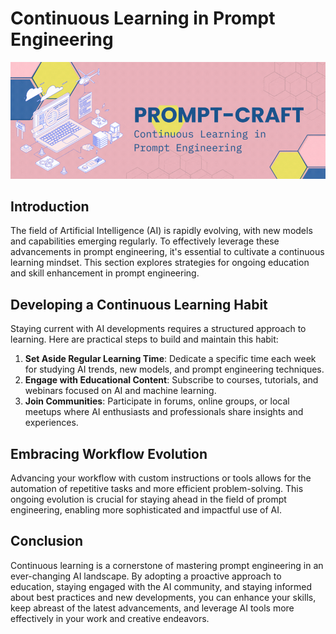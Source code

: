 # Continuous Learning in Prompt Engineering

![Continuous Learning in Prompt Engineering](images/Continuous%20Learning%20in%20Prompt%20Engineering.gif)

## Introduction

The field of Artificial Intelligence (AI) is rapidly evolving, with new models and capabilities emerging regularly. To effectively leverage these advancements in prompt engineering, it's essential to cultivate a continuous learning mindset. This section explores strategies for ongoing education and skill enhancement in prompt engineering.

## Developing a Continuous Learning Habit

Staying current with AI developments requires a structured approach to learning. Here are practical steps to build and maintain this habit:

1. **Set Aside Regular Learning Time**: Dedicate a specific time each week for studying AI trends, new models, and prompt engineering techniques.
2. **Engage with Educational Content**: Subscribe to courses, tutorials, and webinars focused on AI and machine learning.
3. **Join Communities**: Participate in forums, online groups, or local meetups where AI enthusiasts and professionals share insights and experiences.

## Embracing Workflow Evolution

Advancing your workflow with custom instructions or tools allows for the automation of repetitive tasks and more efficient problem-solving. This ongoing evolution is crucial for staying ahead in the field of prompt engineering, enabling more sophisticated and impactful use of AI.

## Conclusion

Continuous learning is a cornerstone of mastering prompt engineering in an ever-changing AI landscape. By adopting a proactive approach to education, staying engaged with the AI community, and staying informed about best practices and new developments, you can enhance your skills, keep abreast of the latest advancements, and leverage AI tools more effectively in your work and creative endeavors.
